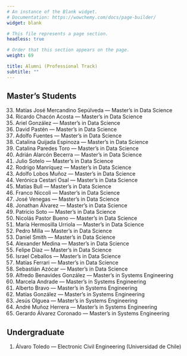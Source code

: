 ```yaml
---
# An instance of the Blank widget.
# Documentation: https://wowchemy.com/docs/page-builder/
widget: blank

# This file represents a page section.
headless: true

# Order that this section appears on the page.
weight: 69

title: Alumni (Professional Track)
subtitle: ""
---
```

## Master’s Students

33. Matías José Mercandino Sepúlveda — Master’s in Data Science  
32. Ricardo Chacón Acosta — Master’s in Data Science  
31. Ariel González — Master’s in Data Science  
30. David Pastén — Master’s in Data Science  
29. Adolfo Fuentes — Master’s in Data Science  
28. Catalina Quijada Espinoza — Master’s in Data Science  
27. Catalina Paredes Toro — Master’s in Data Science  
26. Adrián Alarcón Becerra — Master’s in Data Science  
25. Julio Sotelo — Master’s in Data Science  
24. Rodrigo Manríquez — Master’s in Data Science  
23. Adolfo Lobos Muñoz — Master’s in Data Science  
22. Verónica Cestari Osal — Master’s in Data Science  
21. Matías Bull — Master’s in Data Science  
20. Franco Niccoli — Master’s in Data Science  
19. José Venegas — Master’s in Data Science  
18. Jonathan Álvarez — Master’s in Data Science  
17. Patricio Soto — Master’s in Data Science  
16. Nicolás Pastor Bueno — Master’s in Data Science  
15. María Hermosilla Urriola — Master’s in Data Science  
14. Pedro Milla — Master’s in Data Science  
13. Daniel Smith — Master’s in Data Science  
12. Alexander Medina — Master’s in Data Science  
11. Felipe Díaz — Master’s in Data Science  
10. Israel Ceballos — Master’s in Data Science  
9. Matías Ferrari — Master’s in Data Science  
8. Sebastián Azócar — Master’s in Data Science  
7. Alfredo Benavides González — Master’s in Systems Engineering  
6. Marcela Andrade — Master’s in Systems Engineering  
5. Alberto Bravo — Master’s in Systems Engineering  
4. Matías González — Master’s in Systems Engineering  
3. Jesús Olguea — Master’s in Systems Engineering  
2. André Muñoz Herrera — Master’s in Systems Engineering  
1. Gerardo Álvarez Coronado — Master’s in Systems Engineering  

## Undergraduate

1. Álvaro Toledo — Electronic Civil Engineering (Universidad de Chile)  